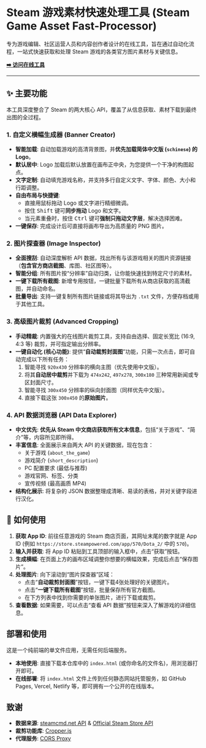# Steam 游戏素材快速处理工具 (Steam Game Asset Fast-Processor)

专为游戏编辑、社区运营人员和内容创作者设计的在线工具，旨在通过自动化流程，一站式快速获取和处理 Steam 游戏的各类官方图片素材与关键信息。

**[➡️ 访问在线工具](https://taoyunan.github.io/steam-image-viewer/123.html)**  


---

## ✨ 主要功能

本工具深度整合了 Steam 的两大核心 API，覆盖了从信息获取、素材下载到最终出图的全过程。

### 1. 自定义横幅生成器 (Banner Creator)
-   **智能加载**: 自动加载游戏的高清背景图，并**优先加载简体中文版 (`schinese`) 的 Logo**。
-   **默认居中**: Logo 加载后默认放置在画布正中央，为您提供一个干净的构图起点。
-   **文字定制**: 自动填充游戏名称，并支持多行自定义文字、字体、颜色、大小和行距调整。
-   **自由布局与快捷键**: 
    -   直接用鼠标拖动 Logo 或文字进行精细微调。
    -   按住 <kbd>Shift</kbd> 键可**同步拖动** Logo 和文字。
    -   当元素重叠时，按住 <kbd>Ctrl</kbd> 键可**强制只拖动文字层**，解决选择困难。
-   **一键保存**: 完成设计后可直接将画布导出为高质量的 PNG 图片。

### 2. 图片探查器 (Image Inspector)
-   **全面搜刮**: 自动深度解析 API 数据，找出所有与该游戏相关的图片资源链接（**包含官方商店截图**、库图、社区图等）。
-   **智能分组**: 所有图片按“分辨率”自动归类，让你能快速找到特定尺寸的素材。
-   **一键下载所有截图**: 新增专用按钮，一键批量下载所有从商店获取的高清截图，并自动命名。
-   **批量导出**: 支持一键复制所有图片链接或将其导出为 `.txt` 文件，方便存档或用于其他工具。

### 3. 高级图片裁剪 (Advanced Cropping)
-   **手动精裁**: 内置强大的在线图片裁剪工具，支持自由选择、固定长宽比 (16:9, 4:3 等) 裁剪，并可指定输出分辨率。
-   **一键自动化 (核心功能)**: 提供“**自动裁剪封面图**”功能，只需一次点击，即可自动完成以下所有任务：
    1.  智能寻找 `920x430` 分辨率的横向主图（优先使用中文版）。
    2.  将其**自动居中裁剪**并下载为 `474x242`, `497x278`, `300x180` 三种常用新闻或专区封面尺寸。
    3.  智能寻找 `300x450` 分辨率的纵向封面图（同样优先中文版）。
    4.  直接下载这张 `300x450` 的**原始图片**。

### 4. API 数据浏览器 (API Data Explorer)
-   **中文优先**: **优先从 Steam 中文商店获取所有文本信息**，包括“关于游戏”、“简介”等，内容所见即所得。
-   **丰富信息**: 全面展示来自两大 API 的关键数据，现在包含：
    -   关于游戏 (`about_the_game`)
    -   游戏简介 (`short_description`)
    -   PC 配置要求 (最低与推荐)
    -   游戏官网、标签、分类
    -   宣传视频 (最高画质 MP4)
-   **结构化展示**: 将复杂的 JSON 数据整理成清晰、易读的表格，并对关键字段进行汉化。

## 🚀 如何使用
1.  **获取 App ID**: 前往任意游戏的 Steam 商店页面，其网址末尾的数字就是 App ID (例如 `https://store.steampowered.com/app/570/Dota_2/` 中的 `570`)。
2.  **输入并获取**: 将 App ID 粘贴到工具顶部的输入框中，点击“获取”按钮。
3.  **生成横幅**: 在页面上方的画布区域调整你想要的横幅效果，完成后点击“保存图片”。
4.  **处理图片**: 向下滚动到“图片探查器”区域：
    -   点击“**自动裁剪封面图**”按钮，一键下载4张处理好的关键图片。
    -   点击“**一键下载所有截图**”按钮，批量保存所有官方截图。
    -   在下方列表中找到你需要的单张图片，进行下载或裁剪。
5.  **查看数据**: 如果需要，可以点击“查看 API 数据”按钮来深入了解游戏的详细信息。

## 部署和使用
这是一个纯前端的单文件应用，无需任何后端服务。
-   **本地使用**: 直接下载本仓库中的 `index.html` (或你命名的文件名)，用浏览器打开即可。
-   **在线部署**: 将 `index.html` 文件上传到任何静态网站托管服务，如 GitHub Pages, Vercel, Netlify 等，即可拥有一个公开的在线版本。

## 致谢
-   **数据来源**: [steamcmd.net API](https://api.steamcmd.net/) & [Official Steam Store API](https://store.steampowered.com/)
-   **裁剪功能库**: [Cropper.js](https://github.com/fengyuanchen/cropperjs)
-   **代理服务**: [CORS Proxy](https://corsproxy.io/)
